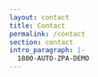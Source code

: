 ```yaml
---
layout: contact
title: Contact
permalink: /contact
section: contact
intro_paragraph: |-
  1800-AUTO-ZPA-DEMO
---
```

